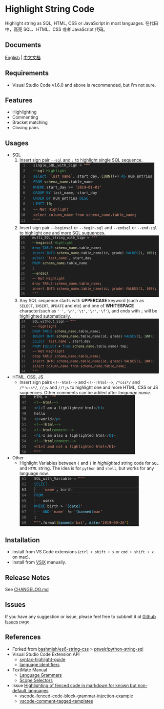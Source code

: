 # Highlight String Code

Highlight string as SQL, HTML, CSS or JavaScript in most languages.
在代码中，高亮 SQL、HTML、CSS 或者 JavaScript 代码。

## Documents

[English](https://github.com/iuyoy/highlight-string-code/blob/master/README.md) | [中文文档](https://github.com/iuyoy/highlight-string-code/blob/master/docs/README_CN.md)

## Requirements

- Visual Studio Code v1.6.0 and above is recommended, but I'm not sure.

## Features

- Highlighting
- Commenting
- Bracket matching
- Closing pairs

## Usages
- SQL
  1. Insert sign pair `--sql` and `;` to highlight single SQL sequence.<br>
  ![single SQL stirng with Sign](./docs/single_SQL_with_Sign.png)
  2. Insert sign pair `--beginsql` or `--begin-sql` and `--endsql` or `--end-sql` to highlight one and more SQL suquences.<br>
  ![multi SQL stirng with Sign](./docs/multi_SQL_with_Sign.png)
  3. Any SQL sequence starts with **UPPERCASE** keyword (such as `SELECT`, `INSERT`, `UPDATE` and etc) and one of **WHITESPACE** character(such as `' ','\n','\t','\r','\f'`), and ends with `;` will be highlighted automatically.<br>
  ![SQL stirng no Sign](./docs/SQL_without_Sign.png)
- HTML, CSS, JS
  - Insert sign pairs `<!--html-->` and `<!--!html-->`, `/*css*/` and `/*!css*/`, `//js` and `//!js` to highlight one and more HTML, CSS or JS suquences. Other comments can be added after *language name*.<br>
  ![HTML with Sign](./docs/HTML_with_Sign.png)
- Other
  - Highlight Variables between `{` and `}` in *highlighted* string code for `SQL` and `HTML` string. The idea is for `python` and `shell`, but works for any language now.<br>
  ![Variables](./docs/SQL_with_variable.png)

## Installation

- Install from VS Code extensions (`ctrl + shift + x` or `cmd + shift + x` on mac).
- Install from [VSIX](https://github.com/iuyoy/highlight-string-code/releases) manually.

## Release Notes

See [CHANGELOG.md](./CHANGELOG.md)

## Issues
If you have any suggestion or issue, please feel free to subbmit it at [Github Issues](https://github.com/iuyoy/highlight-string-code/issues) page.

## References

- Forked from [bashmish/es6-string-css](https://github.com/bashmish/es6-string-css) > [ptweir/python-string-sql](https://github.com/ptweir/python-string-sql)
- Visual Studio Code Extension API
  - [syntax-highlight-guide](https://code.visualstudio.com/api/language-extensions/syntax-highlight-guide)
  - [language identifiers](https://code.visualstudio.com/docs/languages/identifiers)
- TextMate Manual
  - [Language Grammars](https://macromates.com/manual/en/language_grammars)
  - [Scope Selectors](https://macromates.com/manual/en/scope_selectors)
- Issue [Highlighting of fenced code in markdown for known but non-default languages](https://github.com/microsoft/vscode/issues/71888)
  - [vscode-fenced-code-block-grammar-injection-example](https://github.com/mjbvz/vscode-fenced-code-block-grammar-injection-example)
  - [vscode-comment-tagged-templates](https://github.com/mjbvz/vscode-comment-tagged-templates)